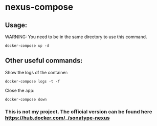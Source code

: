 # nexus-compose

## Usage:

WARNING: You need to be in the same directory to use this command.
```
docker-compose up -d
```

## Other useful commands:

Show the logs of the container:
```
docker-compose logs -t -f
```

Close the app:
```
docker-compose down
```

### This is not my project. The official version can be found here https://hub.docker.com/_/sonatype-nexus
